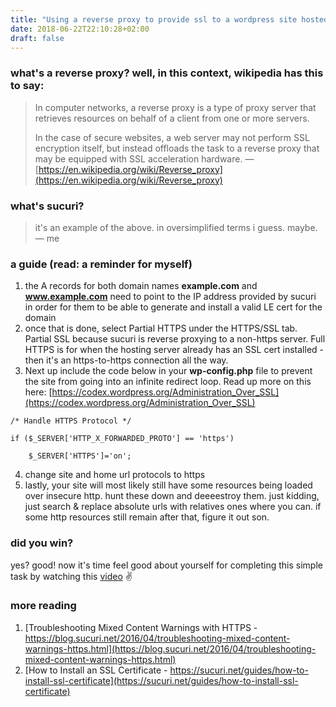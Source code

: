 ```yaml
---
title: "Using a reverse proxy to provide ssl to a wordpress site hosted on a non-https server"
date: 2018-06-22T22:10:28+02:00
draft: false
---
```


### **what's a reverse proxy? well, in this context, wikipedia has this to say:**

>In computer networks, a reverse proxy is a type of proxy server that retrieves resources on behalf of a client from one or more servers.
>
>In the case of secure websites, a web server may not perform SSL encryption itself, but instead offloads the task to a reverse proxy that may be equipped with SSL acceleration hardware.
> &mdash; [https://en.wikipedia.org/wiki/Reverse_proxy](https://en.wikipedia.org/wiki/Reverse_proxy)

### **what's sucuri?**

> it's an example of the above. in oversimplified terms i guess. maybe.
> &mdash; me

### **a guide (read: a reminder for myself)**

1. the A records for both domain names **example.com** and **www.example.com** need to point to the IP address provided by sucuri in order for them to be able to generate and install a valid LE cert for the domain
2. once that is done, select Partial HTTPS under the HTTPS/SSL tab. Partial SSL because sucuri is reverse proxying to a non-https server. Full HTTPS is for when the hosting server already has an SSL cert installed - then it's an https-to-https connection all the way.
3. Next up include the code below in your **wp-config.php** file to prevent the site from going into an infinite redirect loop. Read up more on this here: [https://codex.wordpress.org/Administration_Over_SSL](https://codex.wordpress.org/Administration_Over_SSL)

```
/* Handle HTTPS Protocol */

if ($_SERVER['HTTP_X_FORWARDED_PROTO'] == 'https')

	$_SERVER['HTTPS']='on';
```
  
4. change site and home url protocols to https 
5. lastly, your site will most likely still have some resources being loaded over insecure http. hunt these down and deeeestroy them. just kidding, just search & replace absolute urls with relatives ones where you can. if some http resources still remain after that, figure it out son. 



### **did you win?**
yes? good! now it's time feel good about yourself for completing this simple task by watching this [video](https://www.youtube.com/watch?v=JrO46CJd9ns)  ✌️

### **more reading**

1. [Troubleshooting Mixed Content Warnings with HTTPS - https://blog.sucuri.net/2016/04/troubleshooting-mixed-content-warnings-https.html](https://blog.sucuri.net/2016/04/troubleshooting-mixed-content-warnings-https.html)
2. [How to Install an SSL Certificate - https://sucuri.net/guides/how-to-install-ssl-certificate](https://sucuri.net/guides/how-to-install-ssl-certificate)

